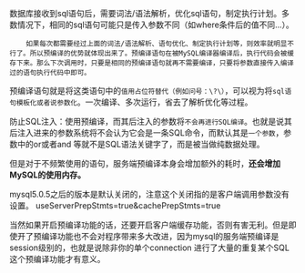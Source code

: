 数据库接收到sql语句后，需要词法/语法解析，优化sql语句，制定执行计划。多数情况下，相同的sql语句可能只是传入参数不同（如where条件后的值不同...）。

        如果每次都需要经过上面的词法/语法解析、语句优化、制定执行计划等，则效率就明显不行了。所以预编译的优势就体现出来了。预编译语句在被MySQL编译器编译后，执行代码会被缓存下来。那么下次调用时，只要是相同的预编译语句就再不需要编译，只要将参数直接传入编译过的语句执行代码中即可。
 预编译语句就是将这类语句中的`值用占位符替代（例如问号：\?\）`，可以视为将`sql语句模板化或者说参数化`。一次编译、多次运行，省去了解析优化等过程。

防止SQL注入：使用预编译，而其后注入的参数将`不会再进行SQL编译`。也就是说其后注入进来的参数系统将不会认为它会是一条SQL命令，而默认其是`一个参数`，参数中的or或者and 等就不是SQL语法关键字了，而是被当做纯数据处理。

但是对于不频繁使用的语句，服务端预编译本身会增加额外的耗时，**还会增加MySQL的使用内存。**



mysql5.0.5之后的版本是默认关闭的，注意这个关闭指的是客户端调用参数没有设置。          useServerPrepStmts=true&cachePrepStmts=true

当然如果开启预编译功能的话，还要开启客户端缓存功能，否则有害无利。但是即使开了预编译功能也不会对程序带来多大改进，因为mysql的服务端预编译是session级别的，也就是说除非你的单个connection 进行了大量的重复某个SQL这个预编译功能才有意义。


